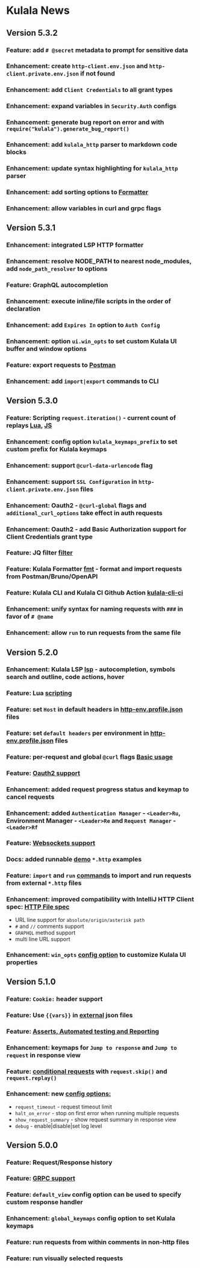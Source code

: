 # Kulala News

## Version 5.3.2

### Feature: add `# @secret` metadata to prompt for sensitive data
### Enhancement: create `http-client.env.json` and `http-client.private.env.json` if not found
### Enhancement: add `Client Credentials` to all grant types
### Enhancement: expand variables in `Security.Auth` configs
### Enhancement: generate bug report on error and with `require("kulala").generate_bug_report()`
### Enhancement: add `kulala_http` parser to markdown code blocks
### Enhancement: update syntax highlighting for `kulala_http` parser
### Enhancement: add sorting options to [Formatter](getting-started/configuration-options.mdx)
### Enhancement: allow variables in curl and grpc flags

## Version 5.3.1

### Enhancement: integrated LSP HTTP formatter
### Enhancement: resolve NODE_PATH to nearest node_modules, add `node_path_resolver` to options
### Feature: GraphQL autocompletion
### Enhancement: execute inline/file scripts in the order of declaration
### Enhancement: add `Expires In` option to `Auth Config`
### Enhancement: option `ui.win_opts` to set custom Kulala UI buffer and window options
### Feature: export requests to [Postman](usage/import-export.md)
### Enhancement: add `import|export` commands to CLI

## Version 5.3.0

### Feature: Scripting `request.iteration()` - current count of replays [Lua](scripts/lua-scripts.md), [JS](scripts/request-reference.md)
### Enhancement: config option `kulala_keymaps_prefix` to set custom prefix for Kulala keymaps
### Enhancement: support `@curl-data-urlencode` flag
### Enhancement: support `SSL Configuration` in `http-client.private.env.json` files
### Enhancement: Oauth2 - `@curl-global` flags and `additional_curl_options` take effect in auth requests
### Enhancement: Oauth2 - add Basic Authorization support for Client Credentials grant type
### Feature: JQ filter [filter](usage/filter-response.md)
### Feature: Kulala Formatter [fmt](usage/basic-usage.md) - format and import requests from Postman/Bruno/OpenAPI
### Feature: Kulala CLI and Kulala CI Github Action [kulala-cli-ci](usage/cli-ci.md)
### Enhancement: unify syntax for naming requests with `###` in favor of `# @name`
### Enhancement: allow `run` to run requests from the same file

## Version 5.2.0

### Enhancement: Kulala LSP [lsp](usage/basic-usage.md) - autocompletion, symbols search and outline, code actions, hover
### Feature: Lua [scripting](scripts/lua-scripts.md)
### Feature: set `Host` in default headers in [http-env.profile.json](usage/dotenv-and-http-client.env.json-support.md) files
### Feature: set `default headers` per environment in [http-env.profile.json](usage/dotenv-and-http-client.env.json-support.md) files
### Feature: per-request and global `@curl` flags [Basic usage](usage/custom-curl-flags.md)
### Feature: [Oauth2 support](usage/authentication.md)
### Enhancement: added request progress status and <C-c> keymap to cancel requests
### Enhancement: added `Authentication Manager` - `<Leader>Ru`, Environment Manager - `<Leader>Re` and `Request Manager` - `<Leader>Rf`
### Feature: [Websockets support](usage/websockets.md)
### Docs: added runnable [demo](usage/demos.mdx) `*.http` examples
### Feature: `import` and `run` [commands](usage/import-and-run-http.md) to import and run requests from external `*.http` files
### Enhancement: improved compatibility with IntelliJ HTTP Client spec: [HTTP File spec](usage/http-file-spec.md)

  - URL line support for `absolute/origin/asterisk path`
  - `#` and `//` comments support
  - `GRAPHQL` method support
  - multi line URL support
 
### Enhancement: `win_opts` [config option](getting-started/configuration-options.mdx) to customize Kulala UI properties 

## Version 5.1.0

### Feature: `Cookie:` header support
### Feature: Use `{{vars}}` in [external](usage/request-variables.md) json files
### Feature: [Asserts, Automated testing and Reporting](usage/testing-and-reporting.md)
### Enhancement: keymaps for `Jump to response` and `Jump to request` in response view
### Feature: [conditional requests](usage/request-reference.md) with `request.skip()` and `request.replay()`
### Enhancement: new [config options:](configuration-options.md)

  - `request_timeout` - request timeout limit
  - `halt_on_error` - stop on first error when running multiple requests
  - `show_request_summary` - show request summary in response view
  - `debug` - enable|disable|set log level

## Version 5.0.0

### Feature: Request/Response history
### Feature: [GRPC support](usage/grpc.md)
### Feature: `default_view` config option can be used to specify custom response handler
### Enhancement: `global_keymaps` config option to set Kulala keymaps
### Feature: run requests from within comments in non-http files
### Feature: run visually selected requests
